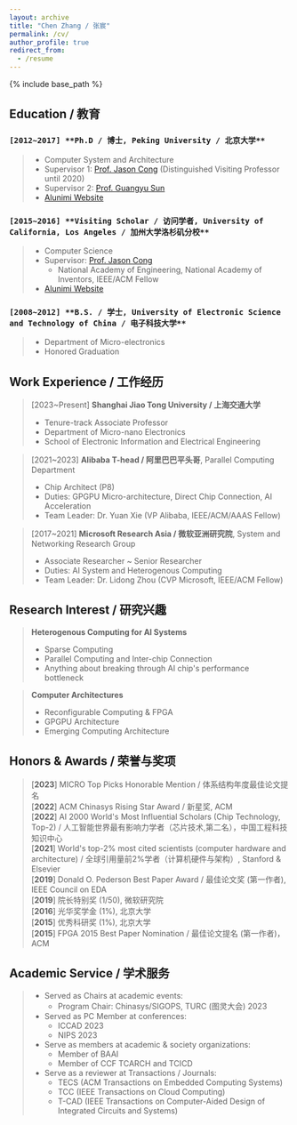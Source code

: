 ```yaml
---
layout: archive
title: "Chen Zhang / 张宸"
permalink: /cv/
author_profile: true
redirect_from:
  - /resume
---
```


{% include base_path %}

## Education / 教育

### `[2012~2017] **Ph.D / 博士, Peking University / 北京大学**`
>  * Computer System and Architecture
>  * Supervisor 1: [Prof. Jason Cong](https://vast.cs.ucla.edu/people/faculty/jason-cong) (Distinguished Visiting Professor until 2020)
>  * Supervisor 2: [Prof. Guangyu Sun](https://ic.pku.edu.cn/szdw/zzjs/sjzdhyjsxtx1/sgy/index.htm)
>  * [Alunimi Website](https://ceca.pku.edu.cn/people/alumni_postgrad/class2017g/1206149.htm)


### `[2015~2016] **Visiting Scholar / 访问学者, University of California, Los Angeles / 加州大学洛杉矶分校**`
>  * Computer Science
>  * Supervisor: [Prof. Jason Cong](https://vast.cs.ucla.edu/people/faculty/jason-cong)
>    * National Academy of Engineering, National Academy of Inventors, IEEE/ACM Fellow
>  * [Alunimi Website](https://vast.cs.ucla.edu/people/alumni/chen-zhang)

### `[2008~2012] **B.S. / 学士, University of Electronic Science and Technology of China / 电子科技大学**`
>  * Department of Micro-electronics
>  * Honored Graduation

## Work Experience / 工作经历

>[2023~Present] **Shanghai Jiao Tong University / 上海交通大学**
>  * Tenure-track Associate Professor
>  * Department of Micro-nano Electronics
>  * School of Electronic Information and Electrical Engineering

>[2021~2023] **Alibaba T-head / 阿里巴巴平头哥**, Parallel Computing Department
>  * Chip Architect (P8)
>  * Duties: GPGPU Micro-architecture, Direct Chip Connection, AI Acceleration
>  * Team Leader: Dr. Yuan Xie (VP Alibaba, IEEE/ACM/AAAS Fellow)

>[2017~2021] **Microsoft Research Asia / 微软亚洲研究院**, System and Networking Research Group
>  * Associate Researcher ~ Senior Researcher
>  * Duties: AI System and Heterogenous Computing
>  * Team Leader: Dr. Lidong Zhou (CVP Microsoft, IEEE/ACM Fellow)
  
## Research Interest / 研究兴趣

>**Heterogenous Computing for AI Systems**
>  * Sparse Computing
>  * Parallel Computing and Inter-chip Connection
>  * Anything about breaking through AI chip's performance bottleneck

>**Computer Architectures**
>  * Reconfigurable Computing & FPGA
>  * GPGPU Architecture
>  * Emerging Computing Architecture

<!-- 
Publications
======
  <ul>{% for post in site.publications %}
    {% include archive-single-cv.html %}
  {% endfor %}</ul>
  
Talks
======
  <ul>{% for post in site.talks %}
    {% include archive-single-talk-cv.html %}
  {% endfor %}</ul>
  
Teaching
======
  <ul>{% for post in site.teaching %}
    {% include archive-single-cv.html %}
  {% endfor %}</ul>

-->

## Honors & Awards / 荣誉与奖项

>  [**2023**] MICRO Top Picks Honorable Mention / 体系结构年度最佳论文提名  
>  [**2022**] ACM Chinasys Rising Star Award / 新星奖, ACM   
>  [**2022**] AI 2000 World's Most Influential Scholars (Chip Technology, Top-2) / 人工智能世界最有影响力学者（芯片技术,第二名），中国工程科技知识中心   
>  [**2021**] World's top-2\% most cited scientists (computer hardware and architecture) / 全球引用量前2%学者（计算机硬件与架构）, Stanford & Elsevier    
>  [**2019**] Donald O. Pederson Best Paper Award / 最佳论文奖 (第一作者), IEEE Council on EDA   
>  [**2019**] 院长特别奖 (1/50), 微软研究院   
>  [**2016**] 光华奖学金 (1%), 北京大学  
>  [**2015**] 优秀科研奖 (1%), 北京大学  
>  [**2015**] FPGA 2015 Best Paper Nomination / 最佳论文提名 (第一作者)，ACM  

## Academic Service / 学术服务

>  * Served as Chairs at academic events:  
>     * Program Chair: Chinasys/SIGOPS, TURC (图灵大会) 2023  
>  * Served as PC Member at conferences:  
>     * ICCAD 2023  
>     * NIPS 2023
>  * Serve as members at academic & society organizations:
>     * Member of BAAI 
>     * Member of CCF TCARCH and TCICD
>  * Serve as a reviewer at Transactions / Journals:  
>     * TECS (ACM Transactions on Embedded Computing Systems)   
>     * TCC (IEEE Transactions on Cloud Computing)
>     * T-CAD (IEEE Transactions on Computer-Aided Design of Integrated Circuits and Systems)

